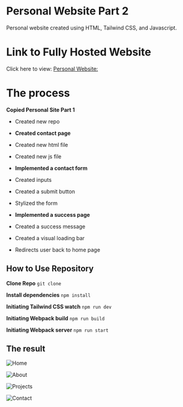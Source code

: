 # Personal Website Part 2
Personal website created using HTML, Tailwind CSS, and Javascript.

# Link to Fully Hosted Website
Click here to view: [Personal Website:](http://fullstack-rmaroukel.rf.gd/)

# The process
**Copied Personal Site Part 1**
- Created new repo

- **Created contact page**
- Created new html file
- Created new js file

- **Implemented a contact form**
- Created inputs
- Created a submit button
- Stylized the form

- **Implemented a success page**
- Created a success message
- Created a visual loading bar
- Redirects user back to home page


## How to Use Repository
**Clone Repo**
`git clone`

**Install dependencies**
`npm install`

**Initiating Tailwind CSS watch**
`npm run dev`

**Initiating Webpack build**
`npm run build`

**Initiating Webpack server**
`npm run start`

## The result
![Home](https://github.com/rmaroukel/personal-web-pt1/blob/main/src/screenshots/Home.png?raw=true)

![About](https://github.com/rmaroukel/personal-web-pt1/blob/main/src/screenshots/About.png?raw=true)

![Projects](https://github.com/rmaroukel/personal-web-pt1/blob/main/src/screenshots/Projects.png?raw=true)

![Contact](https://github.com/rmaroukel/personal-web-pt1/blob/main/src/screenshots/Contact.png?raw=true)
